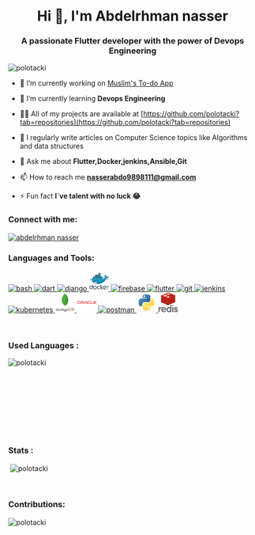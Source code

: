 <h1 align="center">Hi 👋, I'm Abdelrhman nasser</h1>
<h3 align="center">A passionate Flutter developer with the power of Devops Engineering</h3>

<p align="left"> <img src="https://komarev.com/ghpvc/?username=polotacki&label=Profile%20views&color=0e75b6&style=flat" alt="polotacki" /> </p>

- 🔭 I’m currently working on [Muslim's To-do App](https://github.com/polotacki/Muslim-Todo-Flutter.git)

- 🌱 I’m currently learning **Devops Engineering**

- 👨‍💻 All of my projects are available at [https://github.com/polotacki?tab=repositories](https://github.com/polotacki?tab=repositories)

- 📝 I regularly write articles on Computer Science topics like Algorithms and data structures

- 💬 Ask me about **Flutter,Docker,jenkins,Ansible,Git**

- 📫 How to reach me **nasserabdo9898111@gmail.com**

- ⚡ Fun fact **I`ve talent with no luck 😂**

<h3 align="left">Connect with me:</h3>
<p align="left">
<a href="https://linkedin.com/in/abdelrhman nasser" target="blank"><img align="center" src="https://raw.githubusercontent.com/rahuldkjain/github-profile-readme-generator/master/src/images/icons/Social/linked-in-alt.svg" alt="abdelrhman nasser" height="30" width="40" /></a>
</p>

<h3 align="left">Languages and Tools:</h3>
<p align="left"> <a href="https://www.gnu.org/software/bash/" target="_blank" rel="noreferrer"> <img src="https://www.vectorlogo.zone/logos/gnu_bash/gnu_bash-icon.svg" alt="bash" width="40" height="40"/> </a> <a href="https://dart.dev" target="_blank" rel="noreferrer"> <img src="https://www.vectorlogo.zone/logos/dartlang/dartlang-icon.svg" alt="dart" width="40" height="40"/> </a> <a href="https://www.djangoproject.com/" target="_blank" rel="noreferrer"> <img src="https://cdn.worldvectorlogo.com/logos/django.svg" alt="django" width="40" height="40"/> </a> <a href="https://www.docker.com/" target="_blank" rel="noreferrer"> <img src="https://raw.githubusercontent.com/devicons/devicon/master/icons/docker/docker-original-wordmark.svg" alt="docker" width="40" height="40"/> </a> <a href="https://firebase.google.com/" target="_blank" rel="noreferrer"> <img src="https://www.vectorlogo.zone/logos/firebase/firebase-icon.svg" alt="firebase" width="40" height="40"/> </a> <a href="https://flutter.dev" target="_blank" rel="noreferrer"> <img src="https://www.vectorlogo.zone/logos/flutterio/flutterio-icon.svg" alt="flutter" width="40" height="40"/> </a> <a href="https://git-scm.com/" target="_blank" rel="noreferrer"> <img src="https://www.vectorlogo.zone/logos/git-scm/git-scm-icon.svg" alt="git" width="40" height="40"/> </a> <a href="https://www.jenkins.io" target="_blank" rel="noreferrer"> <img src="https://www.vectorlogo.zone/logos/jenkins/jenkins-icon.svg" alt="jenkins" width="40" height="40"/> </a> <a href="https://kubernetes.io" target="_blank" rel="noreferrer"> <img src="https://www.vectorlogo.zone/logos/kubernetes/kubernetes-icon.svg" alt="kubernetes" width="40" height="40"/> </a> <a href="https://www.mongodb.com/" target="_blank" rel="noreferrer"> <img src="https://raw.githubusercontent.com/devicons/devicon/master/icons/mongodb/mongodb-original-wordmark.svg" alt="mongodb" width="40" height="40"/> </a> <a href="https://www.oracle.com/" target="_blank" rel="noreferrer"> <img src="https://raw.githubusercontent.com/devicons/devicon/master/icons/oracle/oracle-original.svg" alt="oracle" width="40" height="40"/> </a> <a href="https://postman.com" target="_blank" rel="noreferrer"> <img src="https://www.vectorlogo.zone/logos/getpostman/getpostman-icon.svg" alt="postman" width="40" height="40"/> </a> <a href="https://www.python.org" target="_blank" rel="noreferrer"> <img src="https://raw.githubusercontent.com/devicons/devicon/master/icons/python/python-original.svg" alt="python" width="40" height="40"/> </a> <a href="https://redis.io" target="_blank" rel="noreferrer"> <img src="https://raw.githubusercontent.com/devicons/devicon/master/icons/redis/redis-original-wordmark.svg" alt="redis" width="40" height="40"/> </a> </p><br>
<h3 align="left">Used Languages :</h3>
<p align="left"><img align="left" src="https://github-readme-stats.vercel.app/api/top-langs?username=polotacki&show_icons=true&locale=en&layout=compact" alt="polotacki" /></p><br><br><br><br><br><br><br><br><br>
<h3 align="left">Stats :</h3>
<p align="left">&nbsp;<img align="center" src="https://github-readme-stats.vercel.app/api?username=polotacki&show_icons=true&locale=en" alt="polotacki" /></p><br>
<h3 align="left"> Contributions:<br></h3>
<p align="left"><img align="center" src="https://github-readme-streak-stats.herokuapp.com/?user=polotacki&" alt="polotacki" /><br></p>
